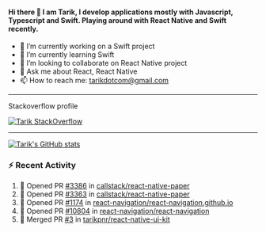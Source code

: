 #### Hi there 👋 I am Tarik, I develop applications mostly with Javascript, Typescript and Swift. Playing around with React Native and Swift recently.


- 🔭 I’m currently working on a Swift project
- 🌱 I’m currently learning Swift
- 👯 I’m looking to collaborate on React Native project
- 💬 Ask me about React, React Native
- 📫 How to reach me: tarikdotcom@gmail.com




---

Stackoverflow profile

[![Tarik StackOverflow](https://stackoverflow-badge.herokuapp.com/api/StackOverflowBadge/14122375)](https://stackoverflow.com/users/9631529/tarik)


---

[![Tarik's GitHub stats](https://github-readme-stats.vercel.app/api?username=tarikpnr&show_icons=true&theme=radical)](https://github.com/tarikpnr/github-readme-stats)


### :zap: Recent Activity

<!--START_SECTION:activity-->
1. 💪 Opened PR [#3386](https://github.com/callstack/react-native-paper/pull/3386) in [callstack/react-native-paper](https://github.com/callstack/react-native-paper)
2. 💪 Opened PR [#3363](https://github.com/callstack/react-native-paper/pull/3363) in [callstack/react-native-paper](https://github.com/callstack/react-native-paper)
3. 💪 Opened PR [#1174](https://github.com/react-navigation/react-navigation.github.io/pull/1174) in [react-navigation/react-navigation.github.io](https://github.com/react-navigation/react-navigation.github.io)
4. 💪 Opened PR [#10804](https://github.com/react-navigation/react-navigation/pull/10804) in [react-navigation/react-navigation](https://github.com/react-navigation/react-navigation)
5. 🎉 Merged PR [#3](https://github.com/tarikpnr/react-native-ui-kit/pull/3) in [tarikpnr/react-native-ui-kit](https://github.com/tarikpnr/react-native-ui-kit)
<!--END_SECTION:activity-->







